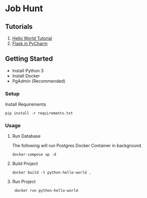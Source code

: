 # Job Hunt

## Tutorials
1.  [Hello World Tutorial](https://dionmunk.com/posts/2020/04/22/hello-world-in-a-python-3-docker-container)
1. [Flask in PyCharm](https://medium.com/@mushtaque87/flask-in-pycharm-community-edition-c0f68400d91e)

## Getting Started
* Install Python 3
* Install Docker
* PgAdmin (Recommended)

### Setup

Install Requirements
```commandline
pip install -r requirements.txt
```

### Usage

1. Run Database

   The following will run Postgres Docker Container in background.
   ```commandline
   docker-compose up -d
   ```

1. Build Project
    ```commandline
    docker build -t python-hello-world . 
    ```

2. Run Project
    ```commandline
     docker run python-hello-world  
    ```